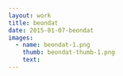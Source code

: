 ```yaml
---
layout: work
title: beondat
date: 2015-01-07-beondat
images:
  - name: beondat-1.png
    thumb: beondat-thumb-1.png
    text:
---
```


